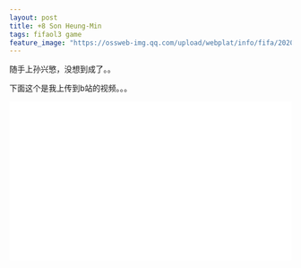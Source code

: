 ```yaml
---
layout: post
title: +8 Son Heung-Min
tags: fifaol3 game
feature_image: "https://ossweb-img.qq.com/upload/webplat/info/fifa/20200325/60363374209438.jpg"
---
```


随手上孙兴慜，没想到成了。。

下面这个是我上传到b站的视频。。。

<style>
.embed-container {
  position: relative;
  padding-bottom: 56.25%;
  height: 0;
  overflow: hidden;
  max-width: 100%;
}

.embed-container video, .embed-container object, .embed-container embed {
  position: absolute;
  top: 0;
  left: 0;
  width: 100%;
  height: 100%;
}
</style>

<div class="embed-container">
<iframe src="//player.bilibili.com/player.html?aid=79441352&bvid=BV1KJ41167HD&cid=135946784&page=1" scrolling="no" border="0" frameborder="true" framespacing="0" allowfullscreen="true" width="700" height="480"> </iframe>
</div>

